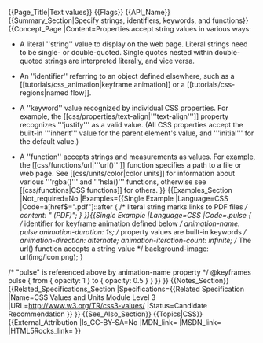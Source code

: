 {{Page_Title|Text values}}
{{Flags}}
{{API_Name}}
{{Summary_Section|Specify strings, identifiers, keywords, and functions}}
{{Concept_Page
|Content=Properties accept string values in various ways:

* A literal ''string'' value to display on the web page. Literal strings need to be single- or double-quoted. Single quotes nested within double-quoted strings are interpreted literally, and vice versa.

* An ''identifier'' referring to an object defined elsewhere, such as a [[tutorials/css_animation|keyframe animation]] or a [[tutorials/css-regions|named flow]].

* A ''keyword'' value recognized by individual CSS properties. For example, the [[css/properties/text-align|'''text-align''']] property recognizes '''justify''' as a valid value. (All CSS properties accept the built-in '''inherit''' value for the parent element's value, and '''initial''' for the default value.)

* A ''function'' accepts strings and measurements as values. For example, the [[css/functions/url|'''url()''']] function specifies a path to a file or web page.  See [[css/units/color|color units]] for information about various '''rgba()''' and '''hsla()''' functions, otherwise see [[css/functions|CSS functions]] for others.
}}
{{Examples_Section
|Not_required=No
|Examples={{Single Example
|Language=CSS
|Code=a[href$=".pdf"]::after {
    /* literal string marks links to PDF files */
    content: " (PDF)";
}
}}{{Single Example
|Language=CSS
|Code=.pulse {
    /* identifier for keyframe animation defined below */
    animation-name: pulse
    animation-duration: 1s;
    /* property values are built-in keywords */
    animation-direction: alternate;
    animation-iteration-count: infinite;
    /* The url() function accepts a string value */
    background-image: url(img/icon.png);
}

/* "pulse" is referenced above by animation-name property */
@keyframes pulse {
    from { opacity: 1   }
    to   { opacity: 0.5 }
}
}}
}}
{{Notes_Section}}
{{Related_Specifications_Section
|Specifications={{Related Specification
|Name=CSS Values and Units Module Level 3
|URL=http://www.w3.org/TR/css3-values/
|Status=Candidate Recommendation
}}
}}
{{See_Also_Section}}
{{Topics|CSS}}
{{External_Attribution
|Is_CC-BY-SA=No
|MDN_link=
|MSDN_link=
|HTML5Rocks_link=
}}